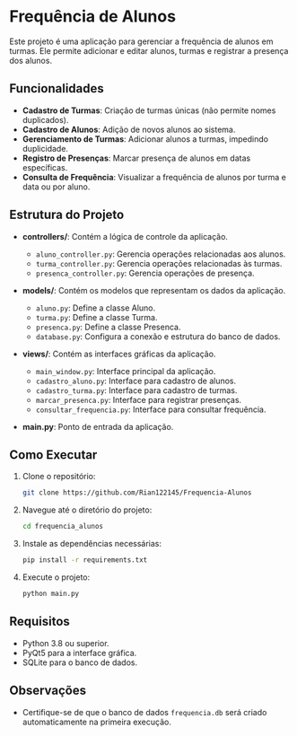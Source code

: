# Frequência de Alunos

Este projeto é uma aplicação para gerenciar a frequência de alunos em turmas. Ele permite adicionar e editar alunos, turmas e registrar a presença dos alunos.

## Funcionalidades

- **Cadastro de Turmas**: Criação de turmas únicas (não permite nomes duplicados).
- **Cadastro de Alunos**: Adição de novos alunos ao sistema.
- **Gerenciamento de Turmas**: Adicionar alunos a turmas, impedindo duplicidade.
- **Registro de Presenças**: Marcar presença de alunos em datas específicas.
- **Consulta de Frequência**: Visualizar a frequência de alunos por turma e data ou por aluno.

## Estrutura do Projeto

- **controllers/**: Contém a lógica de controle da aplicação.
  - `aluno_controller.py`: Gerencia operações relacionadas aos alunos.
  - `turma_controller.py`: Gerencia operações relacionadas às turmas.
  - `presenca_controller.py`: Gerencia operações de presença.

- **models/**: Contém os modelos que representam os dados da aplicação.
  - `aluno.py`: Define a classe Aluno.
  - `turma.py`: Define a classe Turma.
  - `presenca.py`: Define a classe Presenca.
  - `database.py`: Configura a conexão e estrutura do banco de dados.

- **views/**: Contém as interfaces gráficas da aplicação.
  - `main_window.py`: Interface principal da aplicação.
  - `cadastro_aluno.py`: Interface para cadastro de alunos.
  - `cadastro_turma.py`: Interface para cadastro de turmas.
  - `marcar_presenca.py`: Interface para registrar presenças.
  - `consultar_frequencia.py`: Interface para consultar frequência.

- **main.py**: Ponto de entrada da aplicação.

## Como Executar

1. Clone o repositório:
   ```bash
   git clone https://github.com/Rian122145/Frequencia-Alunos
   ```

2. Navegue até o diretório do projeto:
   ```bash
   cd frequencia_alunos
   ```

3. Instale as dependências necessárias:
   ```bash
   pip install -r requirements.txt
   ```

4. Execute o projeto:
   ```bash
   python main.py
   ```

## Requisitos

- Python 3.8 ou superior.
- PyQt5 para a interface gráfica.
- SQLite para o banco de dados.

## Observações

- Certifique-se de que o banco de dados `frequencia.db` será criado automaticamente na primeira execução.